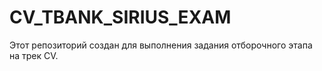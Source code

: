 # CV_TBANK_SIRIUS_EXAM
Этот репозиторий создан для выполнения задания отборочного этапа на трек CV.
